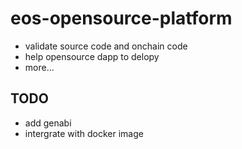 # eos-opensource-platform
- validate source code and onchain code
- help opensource dapp to delopy
- more...

## TODO
- add genabi
- intergrate with docker image